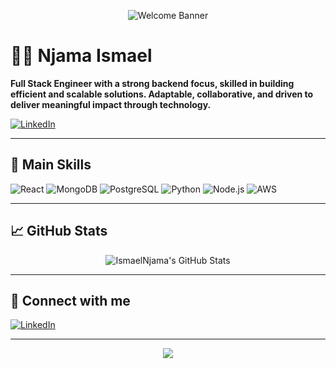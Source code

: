 <!-- Profile Banner (optional, replace with your own image if desired) -->
<p align="center">
  <img src="https://capsule-render.vercel.app/api?type=waving&color=0:36BCF7,100:2463EB&height=180&section=header&text=Hi%20There!%20I'm%20Njama%20Ismael%20👋&fontSize=32&fontAlignY=40" alt="Welcome Banner" />
</p>

# 👨‍💻 Njama Ismael

**Full Stack Engineer with a strong backend focus, skilled in building efficient and scalable solutions. Adaptable, collaborative, and driven to deliver meaningful impact through technology.**

[![LinkedIn](https://img.shields.io/badge/LinkedIn-blue?logo=linkedin)](https://www.linkedin.com/in/njama-ismael-1705b698/)

---

## 🚀 Main Skills

![React](https://img.shields.io/badge/-React.js-61DAFB?logo=react&logoColor=white&style=flat)
![MongoDB](https://img.shields.io/badge/-MongoDB-47A248?logo=mongodb&logoColor=white&style=flat)
![PostgreSQL](https://img.shields.io/badge/-PostgreSQL-336791?logo=postgresql&logoColor=white&style=flat)
![Python](https://img.shields.io/badge/-Python-3776AB?logo=python&logoColor=white&style=flat)
![Node.js](https://img.shields.io/badge/-Node.js-339933?logo=node.js&logoColor=white&style=flat)
![AWS](https://img.shields.io/badge/-AWS-232F3E?logo=amazon-aws&logoColor=white&style=flat)

---

## 📈 GitHub Stats

<p align="center">
  <img src="https://github-readme-stats.vercel.app/api?username=IsmaelNjama&show_icons=true&theme=github_dark" alt="IsmaelNjama's GitHub Stats" />
</p>

---

## 🤝 Connect with me

[![LinkedIn](https://img.shields.io/badge/LinkedIn-blue?logo=linkedin)](https://www.linkedin.com/in/njama-ismael-1705b698/)

---

<p align="center">
  <img src="https://readme-typing-svg.herokuapp.com?font=Fira+Code&duration=2000&pause=1000&color=36BCF7&center=true&vCenter=true&width=435&lines=Welcome+to+my+GitHub+profile!;Let%27s+build+something+amazing+together!">
</p>
